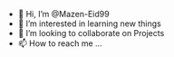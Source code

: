 - 👋 Hi, I’m @Mazen-Eid99
- 👀 I’m interested in learning new things
- 💞️ I’m looking to collaborate on Projects
- 📫 How to reach me ...

<!---
Mazen-Eid99/Mazen-Eid99 is a ✨ special ✨ repository because its `README.md` (this file) appears on your GitHub profile.
You can click the Preview link to take a look at your changes.
--->
